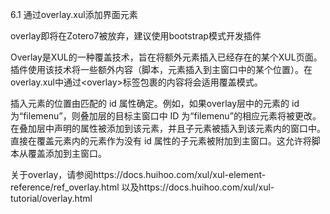 6.1 通过overlay.xul添加界面元素

overlay即将在Zotero7被放弃，建议使用bootstrap模式开发插件

Overlay是XUL的一种覆盖技术，旨在将额外元素插入已经存在的某个XUL页面。插件使用该技术将一些额外内容（脚本，元素插入到主窗口中的某个位置）。在overlay.xul中通过&lt;overlay&gt;标签包裹的内容将会适用覆盖模式。

插入元素的位置由匹配的 id 属性确定。例如，如果overlay层中的元素的 id 为“filemenu”，则叠加层的目标主窗口中 ID 为“filemenu”的相应元素将被更改。在叠加层中声明的属性被添加到该元素，并且子元素被插入到该元素内的窗口中。直接在覆盖元素内的元素作为没有 id 属性的子元素被附加到主窗口。这允许将脚本从覆盖添加到主窗口。

关于overlay，请参阅https://docs.huihoo.com/xul/xul-element-reference/ref_overlay.html 以及https://docs.huihoo.com/xul/xul-tutorial/overlay.html